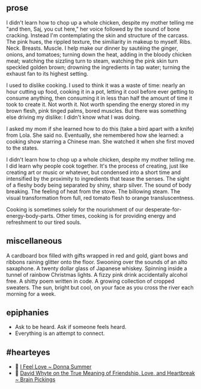 ## prose
I didn't learn how to chop up a whole chicken, despite my mother telling me "and then, Saj, you cut here," her voice followed by the sound of bone cracking. Instead I'm contemplating the skin and structure of the carcass. The pink hues, the rippled texture, the similiarity in makeup to myself. Ribs. Neck. Breasts. Muscle. I help make our dinner by sautéing the ginger, onions, and tomatoes; turning down the heat, adding in the bloody chicken meat; watching the sizzling turn to steam, watching the pink skin turn speckled golden brown; drowning the ingredients in tap water; turning the exhaust fan to its highest setting.

I used to dislike cooking. I used to think it was a waste of time: nearly an hour cutting up food, cooking it in a pot, letting it cool before ever getting to consume anything, then consuming it in less than half the amount of time it took to create it. Not worth it. Not worth spending the energy stored in my brown flesh, pink tinged palms, bored muscles. But there was something else driving my dislike: I didn't know what I was doing. 

I asked my mom if she learned how to do this (take a bird apart with a knife) from Lola. She said no. Eventually, she remembered how she learned: a cooking show starring a Chinese man. She watched it when she first moved to the states.

I didn't learn how to chop up a whole chicken, despite my mother telling me. I did learn why people cook together. It's the process of creating, just like creating art or music or whatever, but condensed into a short time and intensified by the proximity to ingredients that tease the senses. The sight of a fleshy body being separated by shiny, sharp silver. The sound of body breaking. The feeling of heat from the stove. The billowing steam. The visual transformation from full, red tomato flesh to orange transluscentness.

Cooking is sometimes solely for the nourishment of our desperate-for-energy-body-parts. Other times, cooking is for providing energy and refreshment to our tired souls.

## miscellaneous
A cardboard box filled with gifts wrapped in red and gold, giant bows and ribbons raining glitter onto the floor. Swooning over the sounds of an alto saxaphone. A twenty dollar glass of Japanese whiskey. Spinning inside a tunnel of rainbow Christmas lights. A fizzy pink drink accidentally alcohol free. A shitty poem written in code. A growing collection of cropped sweaters. The sun, bright but cool, on your face as you cross the river each morning for a week. 


## epiphanies
- Ask to be heard. Ask if someone feels heard.
- Everything is an attempt to connect. 

## #hearteyes
- 🎵 [I Feel Love ~ Donna Summer](https://www.youtube.com/watch?v=g0tenPCmHFk)
- 👀 [David Whyte on the True Meaning of Friendship, Love, and Heartbreak ~ Brain Pickings](https://www.brainpickings.org/2015/04/29/david-whyte-consolations-words/)
